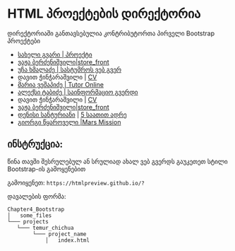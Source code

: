 # HTML პროექტების დირექტორია

დირექტორიაში განთავსებულია კონტრიბუტორთა პირველი Bootstrap პროექტები

- [სახელი გვარი | პროექტი](/მისამართი)
- [ვაჟა ბერძენიშვილი|store_front](/Chapter4_Bootstrap/Projects/vazha_berdzenishvili)
- [უჩა ხმალაძე | სასტუმროს ვებ გვერ](/Chapter4_Bootstrap/Projects/ucha_khmaladze)
- დავით ჭინჭარაშვილი | [CV](https://htmlpreview.github.io/?https://github.com/davidunilab/UnilabPythonInternship/blob/css/david_chincharashvili/Chapter4_Bootstrap/Projects/david_chincharashvili/cv/index.html)
- [მარია ვეშაპიძე | Tutor Online](/Chapter4_Bootstrap/Projects/maria_veshapidze/home_page.html)
- [ალექსი ტაბიძე | საინფორმაციო გვერდი](./Aleksi_Tabidze/Informatics)
- დავით ჭინჭარაშვილი | [CV](https://htmlpreview.github.io/?https://github.com/davidunilab/UnilabPythonInternship/blob/css/david_chincharashvili/Chapter4_Bootstrap/Projects/david_chincharashvili/cv/index.html)
- [ვაჟა ბერძენიშვილი|store_front](/Chapter4_Bootstrap/Projects/vazha_berdzenishvili)
- [დენისი სანტურიანი](https://github.com/Denissant) | [5 საათით ადრე](https://github.com/Denissant/UnilabPythonInternship/blob/bootstrap/denis_santuryan/Chapter4_Bootstrap/Projects/denis_santuryan/main.html)
- [გიორგი წყაროველი |Mars Mission](/Chapter4_Bootstrap/Projects/giorgi_tskaroveli/mars_crew)

## ინსტრუქცია:

წინა თავში შესრულებულ ან სრულიად ახალ ვებ გვერდს გაუკეთეთ სტილი Bootstrap-ის გამოყენებით

გამოიყენეთ: `https://htmlpreview.github.io/?`

დავალების ფორმა:


```
Chapter4_Bootstrap
│   some_files
└─── projects
   └─── temur_chichua
        └─── project_name
            │   index.html
```
